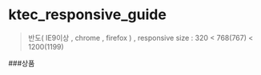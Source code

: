 # ktec_responsive_guide

>반도( IE9이상 , chrome , firefox ) ,  responsive size :  320 < 768(767) < 1200(1199)


###상품
